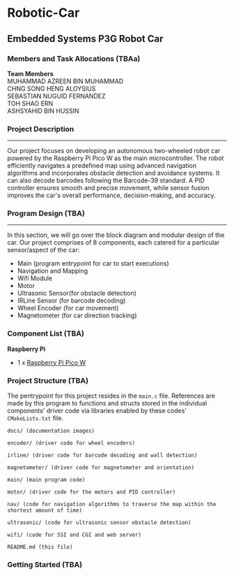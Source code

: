 # Robotic-Car
## Embedded Systems P3G Robot Car

### Members and Task Allocations (TBAa)
**Team Members** <br>
MUHAMMAD AZREEN BIN MUHAMMAD <br>
CHNG SONG HENG ALOYSIUS <br>
SEBASTIAN NUGUID FERNANDEZ <br>
TOH SHAO ERN <br>
ASHSYAHID BIN HUSSIN <br>

### Project Description
---
Our project focuses on developing an autonomous two-wheeled robot car powered by the Raspberry Pi Pico W as the main microcontroller. The robot efficiently navigates a predefined map using advanced navigation algorithms and incorporates obstacle detection and avoidance systems. It can also decode barcodes following the Barcode-39 standard. A PID controller ensures smooth and precise movement, while sensor fusion improves the car's overall performance, decision-making, and accuracy.

### Program Design (TBA)
---
In this section, we will go over the block diagram and modular design of the car. Our project comprises of 8 components, each catered for a particular sensor/aspect of the car:
- Main (program entrypoint for car to start executions)
- Navigation and Mapping
- Wifi Module
- Motor
- Ultrasonic Sensor(for obstacle detection)
- IRLine Sensor (for barcode decoding)
- Wheel Encoder (for car movement)
- Magnetometer (for car direction tracking)

### Component List (TBA)


**Raspberry Pi**
- 1 x [Raspberry Pi Pico W](https://www.raspberrypi.com/products/raspberry-pi-pico/)

### Project Structure (TBA)
The pentrypoint for this project resides in the `main.c` file. References are made by this program to functions and structs stored in the individual components' driver code via libraries enabled by these codes' `CMakeLists.txt` file.

```
docs/ (documentation images)

encoder/ (driver code for wheel encoders)

irline/ (driver code for barcode decoding and wall detection)

magnetometer/ (driver code for magnetometer and orientation)

main/ (main program code)

motor/ (driver code for the motors and PID controller)

nav/ (code for navigation algorithms to traverse the map within the shortest amount of time)

ultrasonic/ (code for ultrasonic sensor obstacle detection)

wifi/ (code for SSI and CGI and web server)

README.md (this file)
```

### Getting Started (TBA)

